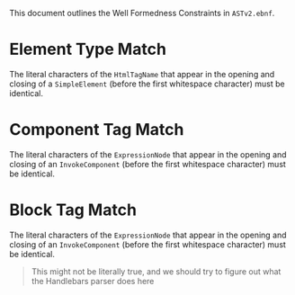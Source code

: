 This document outlines the Well Formedness Constraints in `ASTv2.ebnf`.

# Element Type Match

The literal characters of the `HtmlTagName` that appear in the opening and closing of a `SimpleElement` (before the first whitespace character) must be identical.

# Component Tag Match

The literal characters of the `ExpressionNode` that appear in the opening and closing of an `InvokeComponent` (before the first whitespace character) must be identical.

# Block Tag Match

The literal characters of the `ExpressionNode` that appear in the opening and closing of an `InvokeComponent` (before the first whitespace character) must be identical.

> This might not be literally true, and we should try to figure out what the Handlebars parser does here


